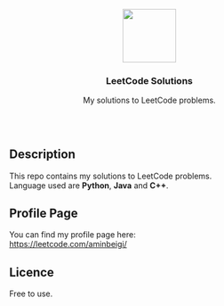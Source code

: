 <p align="center">
<img src="https://i.imgur.com/t8FksrS.png" height="96px" width="96px" />
<br>
<h3 align="center">LeetCode Solutions</h3>
<p align="center">My solutions to LeetCode problems.</p>
<h2></h2>
</p>
</br>

## Description
This repo contains my solutions to LeetCode problems.   
Language used are **Python**, **Java** and **C++**.

## Profile Page
You can find my profile page here:  
https://leetcode.com/aminbeigi/

## Licence
Free to use.
